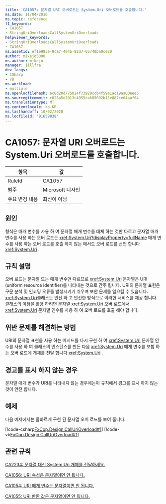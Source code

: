 ```yaml
---
title: 'CA1057: 문자열 URI 오버로드는 System.Uri 오버로드를 호출합니다.'
ms.date: 11/04/2016
ms.topic: reference
f1_keywords:
- CA1057
- StringUriOverloadsCallSystemUriOverloads
helpviewer_keywords:
- StringUriOverloadsCallSystemUriOverloads
- CA1057
ms.assetid: ef1e983e-9ca7-404b-82d7-65740ba0ce20
author: mikejo5000
ms.author: mikejo
manager: jillfra
dev_langs:
- CSharp
- VB
ms.workload:
- multiple
ms.openlocfilehash: 6c0d20d775024f73929ccb4f59a1ac19aa00eee5
ms.sourcegitcommit: c025a5e2013c4955ca685092b13e887ce64aaf64
ms.translationtype: MT
ms.contentlocale: ko-KR
ms.lasthandoff: 10/02/2020
ms.locfileid: "91659038"
---
```

# <a name="ca1057-string-uri-overloads-call-systemuri-overloads"></a>CA1057: 문자열 URI 오버로드는 System.Uri 오버로드를 호출합니다.

|항목|값|
|-|-|
|RuleId|CA1057|
|범주|Microsoft 디자인|
|주요 변경 내용|최신이 아님|

## <a name="cause"></a>원인

형식은 매개 변수를 사용 하 여 문자열 매개 변수를 대체 하는 것만 다르고 문자열 매개 변수를 사용 하는 오버 로드는 <xref:System.Uri?displayProperty=fullName> 매개 변수를 사용 하는 오버 로드를 호출 하지 않는 메서드 오버 로드를 선언 합니다 <xref:System.Uri> .

## <a name="rule-description"></a>규칙 설명
오버 로드는 문자열 또는 매개 변수만 다르므로 <xref:System.Uri> 문자열은 URI (uniform resource identifier)를 나타내는 것으로 간주 됩니다. URI의 문자열 표현은 구문 분석 및 인코딩 오류를 발생시키기 쉬우며 보안 문제를 일으킬 수 있습니다. <xref:System.Uri>클래스는 안전 하 고 안전한 방식으로 이러한 서비스를 제공 합니다. 클래스의 이점을 활용 하려면 문자열 <xref:System.Uri> 오버 로드에서 <xref:System.Uri> 문자열 인수를 사용 하 여 오버 로드를 호출 해야 합니다.

## <a name="how-to-fix-violations"></a>위반 문제를 해결하는 방법
URI의 문자열 표현을 사용 하는 메서드를 다시 구현 하 여 <xref:System.Uri> 문자열 인수를 사용 하 여 클래스의 인스턴스를 만든 다음 <xref:System.Uri> 매개 변수를 포함 하는 오버 로드에 개체를 전달 합니다 <xref:System.Uri> .

## <a name="when-to-suppress-warnings"></a>경고를 표시 하지 않는 경우
문자열 매개 변수가 URI를 나타내지 않는 경우에는이 규칙에서 경고를 표시 하지 않는 것이 안전 합니다.

## <a name="example"></a>예제
다음 예제에서는 올바르게 구현 된 문자열 오버 로드를 보여 줍니다.

[!code-csharp[FxCop.Design.CallUriOverload#1](../code-quality/codesnippet/CSharp/ca1057-string-uri-overloads-call-system-uri-overloads_1.cs)]
[!code-vb[FxCop.Design.CallUriOverload#1](../code-quality/codesnippet/VisualBasic/ca1057-string-uri-overloads-call-system-uri-overloads_1.vb)]

## <a name="related-rules"></a>관련 규칙
[CA2234: 문자열 대신 System.Uri 개체를 전달하세요.](/dotnet/fundamentals/code-analysis/quality-rules/ca2234)

[CA1056: URI 속성은 문자열이면 안 됩니다.](/dotnet/fundamentals/code-analysis/quality-rules/ca1056)

[CA1054: URI 매개 변수는 문자열이면 안 됩니다.](/dotnet/fundamentals/code-analysis/quality-rules/ca1054)

[CA1055: URI 반환 값은 문자열이면 안 됩니다.](/dotnet/fundamentals/code-analysis/quality-rules/ca1055)
